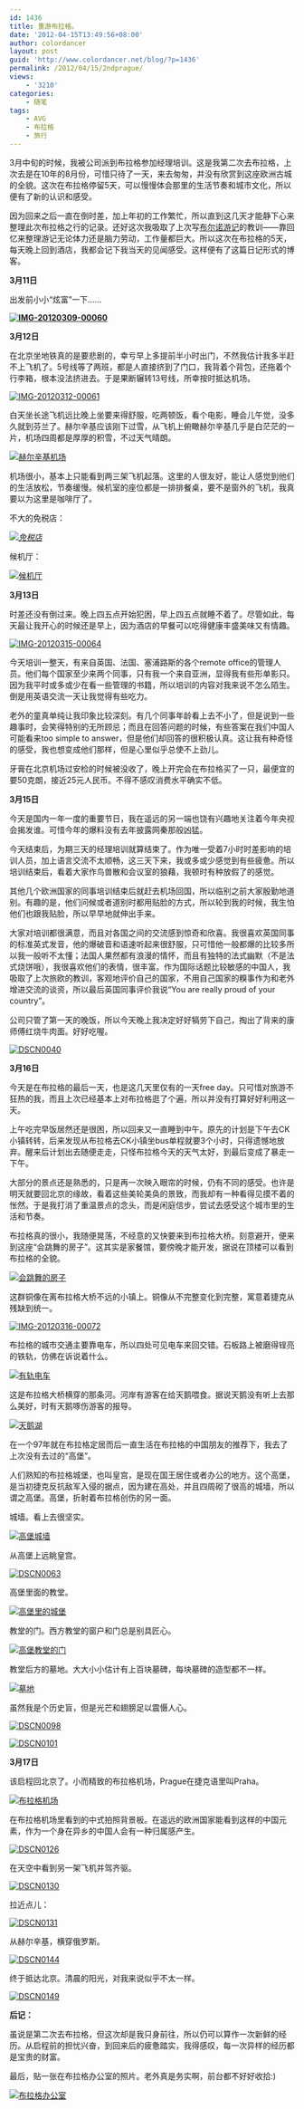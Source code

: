 ```yaml
---
id: 1436
title: 重游布拉格。
date: '2012-04-15T13:49:56+08:00'
author: colordancer
layout: post
guid: 'http://www.colordancer.net/blog/?p=1436'
permalink: /2012/04/15/2ndprague/
views:
    - '3210'
categories:
    - 随笔
tags:
    - AVG
    - 布拉格
    - 旅行
---
```


 3月中旬的时候，我被公司派到布拉格参加经理培训。这是我第二次去布拉格，上次去是在10年的8月份，可惜只待了一天，来去匆匆，并没有欣赏到这座欧洲古城的全貌。这次在布拉格停留5天，可以慢慢体会那里的生活节奏和城市文化，所以便有了新的认识和感受。

 因为回来之后一直在倒时差，加上年初的工作繁忙，所以直到这几天才能静下心来整理此次布拉格之行的记录。还好这次我吸取了上次写[布尔诺游记](http://www.colordancer.net/blog/2010_09_%e6%8d%b7%e5%85%8b%e4%b9%8b%e8%a1%8c%e4%b8%8a%e7%af%87%e2%80%94%e2%80%94%e8%ba%ab%e5%9c%a8brno%e5%bf%83%e5%9c%a8shanghai%e3%80%82 "捷克之行(上篇)——身在Brno心在Shanghai。")的教训——靠回忆来整理游记无论体力还是脑力劳动，工作量都巨大。所以这次在布拉格的5天，每天晚上回到酒店，我都会记下我当天的见闻感受。这样便有了这篇日记形式的博客。

  **3月11日**

 出发前小小“炫富”一下……

 **[![](/images/wp-content/uploads/2012/04/IMG-20120309-00060-600x450.jpg "IMG-20120309-00060")](http://www.colordancer.net/blog/2012_04_%e5%a4%8d%e6%b8%b8%e5%b8%83%e6%8b%89%e6%a0%bc%e3%80%82/img-20120309-00060)**

 **3月12日**

 在北京坐地铁真的是要悲剧的，幸亏早上多提前半小时出门，不然我估计我多半赶不上飞机了。5号线等了两班，都是人直接挤到了门口，我背着个背包，还拖着个行李箱，根本没法挤进去。于是果断辗转13号线，所幸按时抵达机场。

 [![](/images/wp-content/uploads/2012/04/IMG-20120312-00061-600x450.jpg "IMG-20120312-00061")](http://www.colordancer.net/blog/2012_04_%e5%a4%8d%e6%b8%b8%e5%b8%83%e6%8b%89%e6%a0%bc%e3%80%82/img-20120312-00061)

 白天坐长途飞机远比晚上坐要来得舒服，吃两顿饭，看个电影，睡会儿午觉，没多久就到芬兰了。赫尔辛基应该刚下过雪，从飞机上俯瞰赫尔辛基几乎是白茫茫的一片，机场四周都是厚厚的积雪，不过天气晴朗。

 [![](/images/wp-content/uploads/2012/04/DSCN0025-600x450.jpg "赫尔辛基机场")](http://www.colordancer.net/blog/2012_04_%e5%a4%8d%e6%b8%b8%e5%b8%83%e6%8b%89%e6%a0%bc%e3%80%82/dscn0025)

 机场很小，基本上只能看到两三架飞机起落。这里的人很友好，能让人感觉到他们的生活放松，节奏缓慢。候机室的座位都是一排排餐桌，要不是窗外的飞机，我真要以为这里是咖啡厅了。

 不大的免税店：

  *[![](/images/wp-content/uploads/2012/04/DSCN0021-600x450.jpg "免税店")](http://www.colordancer.net/blog/2012_04_%e5%a4%8d%e6%b8%b8%e5%b8%83%e6%8b%89%e6%a0%bc%e3%80%82/dscn0021)*

 候机厅：

 [![](/images/wp-content/uploads/2012/04/DSCN0027-600x450.jpg "候机厅")](http://www.colordancer.net/blog/2012_04_%e5%a4%8d%e6%b8%b8%e5%b8%83%e6%8b%89%e6%a0%bc%e3%80%82/dscn0027)

 **3月13日**

 时差还没有倒过来。晚上四五点开始犯困，早上四五点就睡不着了。尽管如此，每天最让我开心的时候还是早上，因为酒店的早餐可以吃得健康丰盛美味又有情趣。

 [![](/images/wp-content/uploads/2012/04/IMG-20120315-00064-600x450.jpg "IMG-20120315-00064")](http://www.colordancer.net/blog/2012_04_%e5%a4%8d%e6%b8%b8%e5%b8%83%e6%8b%89%e6%a0%bc%e3%80%82/img-20120315-00064)

 今天培训一整天，有来自英国、法国、塞浦路斯的各个remote office的管理人员。他们每个国家至少来两个同事，只有我一个来自亚洲，显得我有些形单影只。因为我平时或多或少在看一些管理的书籍，所以培训的内容对我来说不怎么陌生。倒是用英语交流一天让我觉得有些吃力。

 老外的童真单纯让我印象比较深刻。有几个同事年龄看上去不小了，但是说到一些趣事时，会笑得特别的无所顾忌；而且在回答问题的时候，有些答案在我们中国人可能看来too simple to answer，但是他们却回答的很积极认真。这让我有种奇怪的感受，我也想变成他们那样，但是心里似乎总使不上劲儿。

 牙膏在北京机场过安检的时候被没收了，晚上开完会在布拉格买了一只，最便宜的要50克朗，接近25元人民币。不得不感叹消费水平确实不低。

 **3月15日**

 今天是国内一年一度的重要节日，我在遥远的另一端也饶有兴趣地关注着今年央视会揭发谁。可惜今年的爆料没有去年披露网秦那般凶猛。

 今天结束后，为期三天的经理培训就算结束了。作为唯一受着7小时时差影响的培训人员，加上语言交流不太顺畅，这三天下来，我或多或少感觉到有些疲惫。所以培训结束后，看着大家作鸟兽散和会议室的狼藉，我顿时有种放假了的感觉。

 其他几个欧洲国家的同事培训结束后就赶去机场回国，所以临别之前大家殷勤地道别。有趣的是，他们问候或者道别时都用贴脸的方式，所以轮到我的时候，我生怕他们也跟我贴脸，所以早早地就伸出手来。

 大家对培训都很满意，而且对各国之间的交流感到惊奇和欣喜。我很喜欢英国同事的标准英式发音，他的爆破音和语速听起来很舒服，只可惜他一般都爆的比较多所以我一般听不太懂；法国人果然都有浪漫的情怀，而且有独特的法式幽默（不是法式烧饼哦），我很喜欢他们的表情，很丰富。作为国际话题比较敏感的中国人，我吸取了上次旅欧的教训，客观地评价自己的国家，不用自己国家的糗事作为和老外增进交流的谈资，所以最后英国同事评价我说“You are really proud of your country”。

 公司只管了第一天的晚饭，所以今天晚上我决定好好犒劳下自己，掏出了背来的康师傅红烧牛肉面。好好吃喔。

 [![](/images/wp-content/uploads/2012/04/DSCN0040-600x450.jpg "DSCN0040")](http://www.colordancer.net/blog/2012_04_%e5%a4%8d%e6%b8%b8%e5%b8%83%e6%8b%89%e6%a0%bc%e3%80%82/dscn0040)

 **3月16日**

 今天是在布拉格的最后一天，也是这几天里仅有的一天free day。只可惜对旅游不狂热的我，而且上次已经基本上对布拉格逛了个遍，所以并没有打算好好利用这一天。

 上午吃完早饭居然还是很困，所以回来又一直睡到中午。原先的计划是下午去CK小镇转转，后来发现从布拉格去CK小镇坐bus单程就要3个小时，只得遗憾地放弃。醒来后计划出去随便走走，只怪布拉格今天的天气太好，到最后变成了暴走一下午。

 大部分的景点还是熟悉的，只是再一次映入眼帘的时候，仍有不同的感受。也许是明天就要回北京的缘故，看着这些美轮美奂的景致，而我却有一种看得见摸不着的怅然。于是我打消了重温景点的念头，而是闲庭信步，尝试去感受这个城市里的生活和节奏。

 布拉格真的很小，我随便晃荡，不经意的又快要来到布拉格大桥。刻意避开，便来到这座“会跳舞的房子”。这其实是家餐馆，要傍晚才能开发，据说在顶楼可以看到布拉格的全貌。

 [![](/images/wp-content/uploads/2012/04/IMG-20120316-00068-600x450.jpg "会跳舞的房子")](http://www.colordancer.net/blog/2012_04_%e5%a4%8d%e6%b8%b8%e5%b8%83%e6%8b%89%e6%a0%bc%e3%80%82/img-20120316-00068)

 这群铜像在离布拉格大桥不远的小镇上。铜像从不完整变化到完整，寓意着捷克从残缺到统一。

 [![](/images/wp-content/uploads/2012/04/IMG-20120316-000721-450x600.jpg "IMG-20120316-00072")](http://www.colordancer.net/blog/2012_04_%e5%a4%8d%e6%b8%b8%e5%b8%83%e6%8b%89%e6%a0%bc%e3%80%82/img-20120316-00072-2)

 布拉格的城市交通主要靠电车，所以四处可见电车来回交错。石板路上被磨得锃亮的铁轨，仿佛在诉说着什么。

 [![](/images/wp-content/uploads/2012/04/DSCN0048-600x450.jpg "有轨电车")](http://www.colordancer.net/blog/2012_04_%e5%a4%8d%e6%b8%b8%e5%b8%83%e6%8b%89%e6%a0%bc%e3%80%82/dscn0048)

 这是布拉格大桥横穿的那条河。河岸有游客在给天鹅喂食。据说天鹅没有听上去那么美好，时有天鹅啄伤游客的报导。

 [![](/images/wp-content/uploads/2012/04/DSCN0058-600x450.jpg "天鹅湖")](http://www.colordancer.net/blog/2012_04_%e5%a4%8d%e6%b8%b8%e5%b8%83%e6%8b%89%e6%a0%bc%e3%80%82/dscn0058)

 在一个97年就在布拉格定居而后一直生活在布拉格的中国朋友的推荐下，我去了上次没有去过的“高堡”。

 人们熟知的布拉格城堡，也叫皇宫，是现在国王居住或者办公的地方。这个高堡，是当初捷克反抗敌军入侵的据点，因为建在高处，并且四周砌了很高的城墙，所以谓之高堡。高堡，折射着布拉格创伤的另一面。

 城墙。看上去很坚实。

 [![](/images/wp-content/uploads/2012/04/DSCN0113-600x450.jpg "高堡城墙")](http://www.colordancer.net/blog/2012_04_%e5%a4%8d%e6%b8%b8%e5%b8%83%e6%8b%89%e6%a0%bc%e3%80%82/dscn0113)

 从高堡上远眺皇宫。

 [![](/images/wp-content/uploads/2012/04/DSCN0063-600x450.jpg "DSCN0063")](http://www.colordancer.net/blog/2012_04_%e5%a4%8d%e6%b8%b8%e5%b8%83%e6%8b%89%e6%a0%bc%e3%80%82/dscn0063)

 高堡里面的教堂。

 [![](/images/wp-content/uploads/2012/04/DSCN0077-600x450.jpg "高堡里的城堡")](http://www.colordancer.net/blog/2012_04_%e5%a4%8d%e6%b8%b8%e5%b8%83%e6%8b%89%e6%a0%bc%e3%80%82/dscn0077)

 教堂的门。西方教堂的窗户和门总是别具匠心。

 [![](/images/wp-content/uploads/2012/04/DSCN0082-450x600.jpg "高堡教堂的门")](http://www.colordancer.net/blog/2012_04_%e5%a4%8d%e6%b8%b8%e5%b8%83%e6%8b%89%e6%a0%bc%e3%80%82/dscn0082)

 教堂后方的墓地。大大小小估计有上百块墓碑，每块墓碑的造型都不一样。

 [![](/images/wp-content/uploads/2012/04/DSCN0086-600x450.jpg "墓地")](http://www.colordancer.net/blog/2012_04_%e5%a4%8d%e6%b8%b8%e5%b8%83%e6%8b%89%e6%a0%bc%e3%80%82/dscn0086)

 虽然我是个历史盲，但是光芒和翅膀足以震慑人心。

 [![](/images/wp-content/uploads/2012/04/DSCN0098-450x600.jpg "DSCN0098")](http://www.colordancer.net/blog/2012_04_%e5%a4%8d%e6%b8%b8%e5%b8%83%e6%8b%89%e6%a0%bc%e3%80%82/dscn0098)

 [![](/images/wp-content/uploads/2012/04/DSCN0101-450x600.jpg "DSCN0101")](http://www.colordancer.net/blog/2012_04_%e5%a4%8d%e6%b8%b8%e5%b8%83%e6%8b%89%e6%a0%bc%e3%80%82/dscn0101)

 **3月17日**

 该启程回北京了。小而精致的布拉格机场，Prague在捷克语里叫Praha。

 [![](/images/wp-content/uploads/2012/04/DSCN0127-600x450.jpg "布拉格机场")](http://www.colordancer.net/blog/2012_04_%e5%a4%8d%e6%b8%b8%e5%b8%83%e6%8b%89%e6%a0%bc%e3%80%82/dscn0127)

 在布拉格机场里看到的中式拍照背景板。在遥远的欧洲国家能看到这样的中国元素，作为一个身在异乡的中国人会有一种归属感产生。

 [![](/images/wp-content/uploads/2012/04/DSCN0126-600x450.jpg "DSCN0126")](http://www.colordancer.net/blog/2012_04_%e5%a4%8d%e6%b8%b8%e5%b8%83%e6%8b%89%e6%a0%bc%e3%80%82/dscn0126)

 在天空中看到另一架飞机并驾齐驱。

 [![](/images/wp-content/uploads/2012/04/DSCN0130-600x450.jpg "DSCN0130")](http://www.colordancer.net/blog/2012_04_%e5%a4%8d%e6%b8%b8%e5%b8%83%e6%8b%89%e6%a0%bc%e3%80%82/dscn0130)

 拉近点儿：

 [![](/images/wp-content/uploads/2012/04/DSCN0131-600x450.jpg "DSCN0131")](http://www.colordancer.net/blog/2012_04_%e5%a4%8d%e6%b8%b8%e5%b8%83%e6%8b%89%e6%a0%bc%e3%80%82/dscn0131)

 从赫尔辛基，横穿俄罗斯。

 [![](/images/wp-content/uploads/2012/04/DSCN0144-600x450.jpg "DSCN0144")](http://www.colordancer.net/blog/2012_04_%e5%a4%8d%e6%b8%b8%e5%b8%83%e6%8b%89%e6%a0%bc%e3%80%82/dscn0144)

 终于抵达北京。清晨的阳光，对我来说似乎不太一样。

 [![](/images/wp-content/uploads/2012/04/DSCN0149-600x450.jpg "DSCN0149")](http://www.colordancer.net/blog/2012_04_%e5%a4%8d%e6%b8%b8%e5%b8%83%e6%8b%89%e6%a0%bc%e3%80%82/dscn0149)

  **后记：**

 虽说是第二次去布拉格，但这次却是我只身前往，所以仍可以算作一次新鲜的经历。从启程前的担忧兴奋，到回来后的疲惫踏实，我得感叹，每一次异样的经历都是宝贵的财富。

 最后，贴一张在布拉格办公室的照片。老外真是务实啊，前台都不好好收拾:)

 [![](/images/wp-content/uploads/2012/04/dscn0042-600x450.jpg "布拉格办公室")](http://www.colordancer.net/blog/2012_04_%e5%a4%8d%e6%b8%b8%e5%b8%83%e6%8b%89%e6%a0%bc%e3%80%82/dscn0042)
